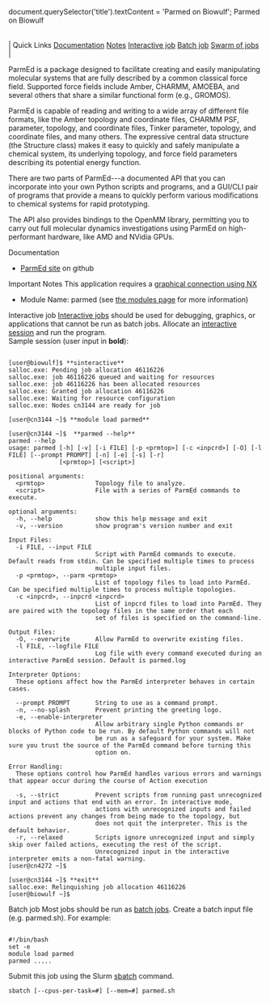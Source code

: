 

document.querySelector('title').textContent = 'Parmed on Biowulf';
Parmed on Biowulf


|  |
| --- |
| 
Quick Links
[Documentation](#doc)
[Notes](#notes)
[Interactive job](#int) 
[Batch job](#sbatch) 
[Swarm of jobs](#swarm) 
 |



ParmEd is a package designed to facilitate creating and easily manipulating molecular systems that are fully described by a common classical force field. Supported force fields include Amber, CHARMM, AMOEBA, and several others that share a similar functional form (e.g., GROMOS).

ParmEd is capable of reading and writing to a wide array of different file formats, like the Amber topology and coordinate files, CHARMM PSF, parameter, topology, and coordinate files, Tinker parameter, topology, and coordinate files, and many others. The expressive central data structure (the Structure class) makes it easy to quickly and safely manipulate a chemical system, its underlying topology, and force field parameters describing its potential energy function.

There are two parts of ParmEd---a documented API that you can incorporate into your own Python scripts and programs, and a GUI/CLI pair of programs that provide a means to quickly perform various modifications to chemical systems for rapid prototyping.

The API also provides bindings to the OpenMM library, permitting you to carry out full molecular dynamics investigations using ParmEd on high-performant hardware, like AMD and NVidia GPUs.



Documentation
* [ParmEd site](https://github.com/ParmEd/ParmEd) on github


Important Notes
This application requires a [graphical connection using NX](/docs/connect.html#nx)


* Module Name: parmed (see [the modules page](/apps/modules.html) for more information)



Interactive job
[Interactive jobs](/docs/userguide.html#int) should be used for debugging, graphics, or applications that cannot be run as batch jobs.
Allocate an [interactive session](/docs/userguide.html#int) and run the program.   
Sample session (user input in **bold**):



```

[user@biowulf]$ **sinteractive**
salloc.exe: Pending job allocation 46116226
salloc.exe: job 46116226 queued and waiting for resources
salloc.exe: job 46116226 has been allocated resources
salloc.exe: Granted job allocation 46116226
salloc.exe: Waiting for resource configuration
salloc.exe: Nodes cn3144 are ready for job

[user@cn3144 ~]$ **module load parmed**

[user@cn3144 ~]$  **parmed --help**
parmed --help
usage: parmed [-h] [-v] [-i FILE] [-p <prmtop>] [-c <inpcrd>] [-O] [-l FILE] [--prompt PROMPT] [-n] [-e] [-s] [-r]
              [<prmtop>] [<script>]

positional arguments:
  <prmtop>              Topology file to analyze.
  <script>              File with a series of ParmEd commands to execute.

optional arguments:
  -h, --help            show this help message and exit
  -v, --version         show program's version number and exit

Input Files:
  -i FILE, --input FILE
                        Script with ParmEd commands to execute. Default reads from stdin. Can be specified multiple times to process
                        multiple input files.
  -p <prmtop>, --parm <prmtop>
                        List of topology files to load into ParmEd. Can be specified multiple times to process multiple topologies.
  -c <inpcrd>, --inpcrd <inpcrd>
                        List of inpcrd files to load into ParmEd. They are paired with the topology files in the same order that each
                        set of files is specified on the command-line.

Output Files:
  -O, --overwrite       Allow ParmEd to overwrite existing files.
  -l FILE, --logfile FILE
                        Log file with every command executed during an interactive ParmEd session. Default is parmed.log

Interpreter Options:
  These options affect how the ParmEd interpreter behaves in certain cases.

  --prompt PROMPT       String to use as a command prompt.
  -n, --no-splash       Prevent printing the greeting logo.
  -e, --enable-interpreter
                        Allow arbitrary single Python commands or blocks of Python code to be run. By default Python commands will not
                        be run as a safeguard for your system. Make sure you trust the source of the ParmEd command before turning this
                        option on.

Error Handling:
  These options control how ParmEd handles various errors and warnings that appear occur during the course of Action execution

  -s, --strict          Prevent scripts from running past unrecognized input and actions that end with an error. In interactive mode,
                        actions with unrecognized inputs and failed actions prevent any changes from being made to the topology, but
                        does not quit the interpreter. This is the default behavior.
  -r, --relaxed         Scripts ignore unrecognized input and simply skip over failed actions, executing the rest of the script.
                        Unrecognized input in the interactive interpreter emits a non-fatal warning.
[user@cn4272 ~]$

[user@cn3144 ~]$ **exit**
salloc.exe: Relinquishing job allocation 46116226
[user@biowulf ~]$

```


Batch job
Most jobs should be run as [batch jobs](/docs/userguide.html#submit).
Create a batch input file (e.g. parmed.sh). For example:



```

#!/bin/bash
set -e
module load parmed
parmed .....

```

Submit this job using the Slurm [sbatch](/docs/userguide.html) command.



```
sbatch [--cpus-per-task=#] [--mem=#] parmed.sh
```













